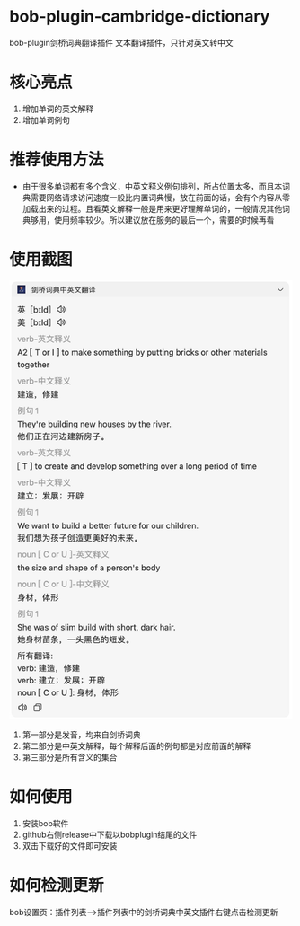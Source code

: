 # bob-plugin-cambridge-dictionary
bob-plugin剑桥词典翻译插件
文本翻译插件，只针对英文转中文
# 核心亮点
1. 增加单词的英文解释
2. 增加单词例句

# 推荐使用方法
- 由于很多单词都有多个含义，中英文释义例句排列，所占位置太多，而且本词典需要网络请求访问速度一般比内置词典慢，放在前面的话，会有个内容从零加载出来的过程。且看英文解释一般是用来更好理解单词的，一般情况其他词典够用，使用频率较少。所以建议放在服务的最后一个，需要的时候再看
# 使用截图
![example1](./static/example1.jpg)
1. 第一部分是发音，均来自剑桥词典
2. 第二部分是中英文解释，每个解释后面的例句都是对应前面的解释
3. 第三部分是所有含义的集合
# 如何使用
1. 安装bob软件
2. github右侧release中下载以bobplugin结尾的文件
3. 双击下载好的文件即可安装
# 如何检测更新
bob设置页：插件列表-->插件列表中的剑桥词典中英文插件右键点击检测更新